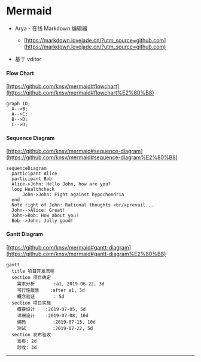 # Mermaid

- Arya - 在线 Markdown 编辑器
  - [https://markdown.lovejade.cn/?utm_source=github.com](https://markdown.lovejade.cn/?utm_source=github.com)

- 基于 vditor

#### Flow Chart

[https://github.com/knsv/mermaid#flowchart](https://github.com/knsv/mermaid#flowchart%E2%80%B8)

```mermaid
graph TD;
  A-->B;
  A-->C;
  B-->D;
  C-->D;
```

#### Sequence Diagram

[https://github.com/knsv/mermaid#sequence-diagram](https://github.com/knsv/mermaid#sequence-diagram%E2%80%B8)

```mermaid
sequenceDiagram
  participant Alice
  participant Bob
  Alice->John: Hello John, how are you?
  loop Healthcheck
      John->John: Fight against hypochondria
  end
  Note right of John: Rational thoughts <br/>prevail...
  John-->Alice: Great!
  John->Bob: How about you?
  Bob-->John: Jolly good!
```

#### Gantt Diagram

[https://github.com/knsv/mermaid#gantt-diagram](https://github.com/knsv/mermaid#gantt-diagram%E2%80%B8)

```mermaid
gantt
  title 项目开发流程
  section 项目确定
    需求分析       :a1, 2019-06-22, 3d
    可行性报告    :after a1, 5d
    概念验证       : 5d
  section 项目实施
    概要设计    :2019-07-05, 5d
    详细设计    :2019-07-08, 10d
    编码          :2019-07-15, 10d
    测试          :2019-07-22, 5d
  section 发布验收
    发布: 2d
    验收: 3d
```

---

